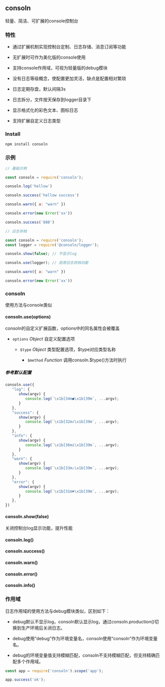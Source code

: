 ## consoln

轻量、简洁、可扩展的console控制台

### 特性

* 通过扩展机制实现控制台定制、日志存储、消息订阅等功能

* 无扩展时可作为美化版的console使用

* 支持console作用域，可视为轻量版的debug模块

* 没有日志等级概念，使配置更加灵活，缺点是配置相对繁琐

* 日志定期存盘，默认间隔3s

* 日志拆分，文件按天保存到logger目录下

* 显示格式化的彩色文本、图标日志

* 支持扩展自定义日志类型


### Install

```
npm install consoln
```

### 示例

```js
// 基础示例

const consoln = require('consoln');

consoln.log('hellow')

consoln.success('hellow success')

consoln.warn({ a: "warn" })

consoln.error(new Error('xx'))

consoln.success('888')
```

```js
// 日志存档

const consoln = require('consoln');
const logger = require('@consoln/logger');

consoln.show(false); // 不显示log

consoln.use(logger); // 启用日志存档功能

consoln.warn({ a: "warn" })

consoln.error(new Error('xx'))
```

### consoln

使用方法与console类似

#### consoln.use(options) 

consoln的自定义扩展函数，options中的同名属性会被覆盖

* `options` *Object* 自定义配置选项

   * `$type` *Object* 类型配置选项，$type对应类型名称

      * `$method` *Function* 调用consoln.$type()方法时执行

##### 参考默认配置

```js
consoln.use({
   "log": {
      show(argv) {
         console.log(`\x1b[34m●\x1b[39m`, ...argv);
      }
   },
   "success": {
      show(argv) {
         console.log(`\x1b[32m√\x1b[39m`, ...argv);
      }
   },
   "info": {
      show(argv) {
         console.log(`\x1b[36mi\x1b[39m`, ...argv);
      }
   },
   "warn": {
      show(argv) {
         console.log(`\x1b[33m⚠\x1b[39m`, ...argv);
      }
   },
   "error": {
      show(argv) {
         console.log(`\x1b[31m✖\x1b[39m`, ...argv);
      }
   },
})
```

#### consoln.show(false)

关闭控制台log显示功能，提升性能

#### consoln.log()

#### consoln.success()

#### consoln.warn()

#### consoln.error()

#### consoln.info()


### 作用域

日志作用域的使用方法与debug模块类似，区别如下：

* debug默认不显示log，consoln默认显示log，通过consoln.production()切换到生产环境后关闭日志。

* debug使用“debug”作为环境变量名，consoln使用“consoln”作为环境变量名。

* debug的环境变量值支持模糊匹配，consoln不支持模糊匹配，但支持精确匹配多个作用域。

```js
const app = require('consoln').scope('app');

app.success('ok');
```